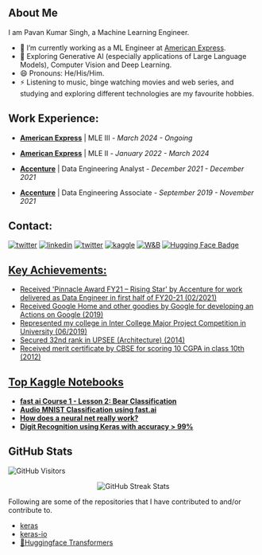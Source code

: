 ## About Me
I am Pavan Kumar Singh, a Machine Learning Engineer.
- 🔭 I’m currently working as a ML Engineer at [American Express](https://www.americanexpress.com).
- 🌱 Exploring Generative AI (especially applications of Large Language Models), Computer Vision and Deep Learning.
- 😄 Pronouns: He/His/Him.
- ⚡ Listening to music, binge watching movies and web series, and studying and exploring different technologies are my favourite hobbies.


## Work Experience:

- [**American Express**](https://www.americanexpress.com/) | MLE III - *March 2024 - Ongoing*

- [**American Express**](https://www.americanexpress.com/) | MLE II - *January 2022 - March 2024*

- [**Accenture**](https://www.accenture.com/) | Data Engineering Analyst - *December 2021 - December 2021*
        
- [**Accenture**](https://www.accenture.com/) | Data Engineering Associate - *September 2019 - November 2021*


## Contact:

<a href="mailto:pavan.kumar.singh1507@gmail.com" target="_blank"><img src="https://img.shields.io/badge/Gmail-D14836?style=for-the-badge&logo=gmail&logoColor=white" alt="twitter"></a>
<a href="https://www.linkedin.com/in/pavan-kumar-singh-1507/" target="_blank"><img src="https://img.shields.io/badge/LinkedIn-0077B5?style=for-the-badge&logo=linkedin&logoColor=white" alt="linkedin"></a>
<a href="https://twitter.com/martian_2050" target="_blank"><img src="https://img.shields.io/badge/Twitter-1DA1F2?style=for-the-badge&logo=twitter&logoColor=white" alt="twitter"></a>
<a href="https://www.kaggle.com/pksX01" target="_blank"><img src="https://img.shields.io/badge/Kaggle-20BEFF?style=for-the-badge&logo=Kaggle&logoColor=white" alt="kaggle"></a>
<a href="https://wandb.ai/pksX01" target="_blank"><img src="https://img.shields.io/badge/Weights_&_Biases-FFBE00?style=for-the-badge&logo=WeightsAndBiases&logoColor=white" alt="W&B"></a>
<a href=https://huggingface.co/pksx01 target="_blank"><img src="https://img.shields.io/badge/Hugging Face-yellow?style=for-the-badge&logo=huggingface&logoColor=white" alt="Hugging Face Badge"/>

## Key Achievements:
- Received 'Pinnacle Award FY21 – Rising Star' by Accenture for work delivered as Data 
Engineer in first half of FY20-21 (02/2021) 
- Received Google Home and other goodies by Google for developing an Actions on Google 
(2019) 
- Represented my college in Inter College Major Project Competition in University (06/2019) 
- Secured 32nd rank in UPSEE (Architecture) (2014) 
- Received merit certificate by CBSE for scoring 10 CGPA in class 10th (2012)

## Top Kaggle Notebooks
- [**fast ai Course 1 - Lesson 2: Bear Classification**](https://www.kaggle.com/code/pksx01/fast-ai-course-1-lesson-2-bear-classification)
- [**Audio MNIST Classification using fast.ai**](https://www.kaggle.com/code/pksx01/audio-mnist-classification-using-fast-ai)
- [**How does a neural net really work?**](https://www.kaggle.com/code/pksx01/how-does-a-neural-net-really-work)
- [**Digit Recognition using Keras with accuracy > 99%**](https://www.kaggle.com/code/pksx01/digit-recognition-using-keras-with-accuracy-99)

## GitHub Stats

<p>
    <img class="center" alt="GitHub Visitors" src="https://visitor-badge.laobi.icu/badge?page_id=pksX01.pksX01"/>
</p>

<p align="center"> 
    <img src="https://github-readme-stats.vercel.app/api?username=pksX01&count_private=true&show_icons=true&count_private=true&theme=radical" alt="GitHub Streak Stats"/>
    <br>
</p>

Following are some of the repositories that I have contributed to and/or contribute to.
- [keras](https://github.com/keras-team/keras)
- [keras-io](https://github.com/keras-team/keras)
- [🤗Huggingface Transformers](https://github.com/huggingface/transformers)
